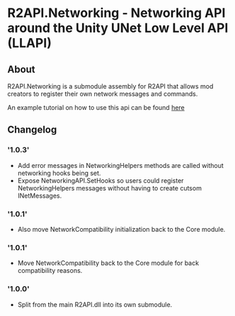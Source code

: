 # R2API.Networking - Networking API around the Unity UNet Low Level API (LLAPI)

## About

R2API.Networking is a submodule assembly for R2API that allows mod creators to register their own network messages and commands.

An example tutorial on how to use this api can be found [here](https://risk-of-thunder.github.io/R2Wiki/Mod-Creation/C%23-Programming/Networking/R2API.NetworkingAPI/)

## Changelog

### '1.0.3'
* Add error messages in NetworkingHelpers methods are called without networking hooks being set.
* Expose NetworkingAPI.SetHooks so users could register NetworkingHelpers messages without having to create cutsom INetMessages.

### '1.0.1'
* Also move NetworkCompatibility initialization back to the Core module.

### '1.0.1'
* Move NetworkCompatibility back to the Core module for back compatibility reasons.

### '1.0.0'
* Split from the main R2API.dll into its own submodule.
